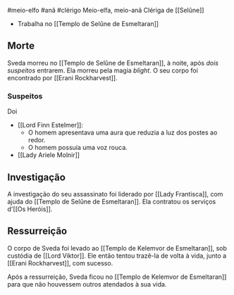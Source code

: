 #meio-elfo #anã #clérigo 
Meio-elfa, meio-anã
Clériga de [[Selûne]]

- Trabalha no [[Templo de Selûne de Esmeltaran]]

## Morte
Sveda morreu no [[Templo de Selûne de Esmeltaran]], à noite, após *dois suspeitos* entrarem. Ela morreu pela magia _blight_. O seu corpo foi encontrado por [[Erani Rockharvest]].

### Suspeitos
Doi
- [[Lord Finn Estelmer]]: 
	- O homem apresentava uma aura que reduzia a luz dos postes ao redor. 
	- O homem possuía uma voz rouca. 
- [[Lady Ariele Molnir]]

## Investigação
A investigação do seu assassinato foi liderado por [[Lady Frantisca]], com ajuda do [[Templo de Selûne de Esmeltaran]]. Ela contratou os serviços d'[[Os Heróis]].

## Ressurreição
O corpo de Sveda foi levado ao [[Templo de Kelemvor de Esmeltaran]], sob custódia de [[Lord Viktor]]. Ele então tentou trazê-la de volta à vida, junto a [[Erani Rockharvest]], com sucesso.

Após a ressurreição, Sveda ficou no [[Templo de Kelemvor de Esmeltaran]] para que não houvessem outros atendados à sua vida.
